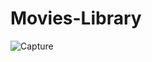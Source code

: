 # Movies-Library
![Capture](https://user-images.githubusercontent.com/97835837/151723205-b7841342-c989-45b7-b0b7-435bcb984867.PNG)
